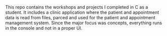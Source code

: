 This repo contains the workshops and projects I completed in C as a student. It includes a clinic application where the patient and appointment data is read from files, parced and used for the patient and appointment management system. Since the major focus was concepts, everything runs in the console and not in a proper UI.
